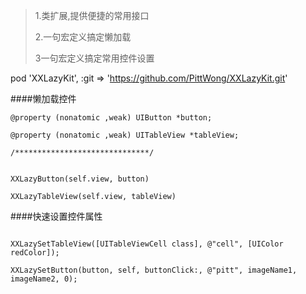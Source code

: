 > 1.类扩展,提供便捷的常用接口
> 
> 2.一句宏定义搞定懒加载
> 
> 3一句宏定义搞定常用控件设置

pod 'XXLazyKit', :git => 'https://github.com/PittWong/XXLazyKit.git'

####懒加载控件
```
@property (nonatomic ,weak) UIButton *button;

@property (nonatomic ,weak) UITableView *tableView;

/******************************/


XXLazyButton(self.view, button)

XXLazyTableView(self.view, tableView)

```

####快速设置控件属性
```

XXLazySetTableView([UITableViewCell class], @"cell", [UIColor redColor]);

XXLazySetButton(button, self, buttonClick:, @"pitt", imageName1, imageName2, 0);
```
